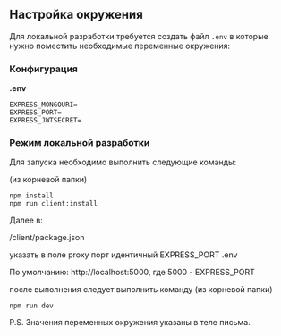## Настройка окружения

Для локальной разработки требуется создать файл `.env` в которые нужно поместить необходимые переменные окружения:

### Конфигурация

**.env**

```
EXPRESS_MONGOURI=
EXPRESS_PORT=
EXPRESS_JWTSECRET=
```

### Режим локальной разработки

Для запуска необходимо выполнить следующие команды:

(из корневой папки)

```
npm install
npm run client:install
```

Далее в:

/client/package.json

указать в поле proxy порт идентичный EXPRESS_PORT .env

По умолчанию: http://localhost:5000, где 5000 - EXPRESS_PORT

после выполнения следует выполнить команду (из корневой папки)

```
npm run dev
```

P.S. Значения переменных окружения указаны в теле письма.
